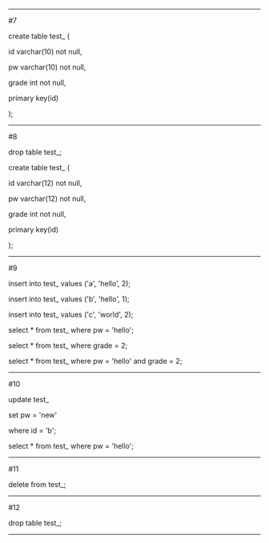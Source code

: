 ------------------------------------------------
#7

create table test_ (

id varchar(10) not null,

pw varchar(10) not null,

grade int not null,

primary key(id)

);

------------------------------------------------
#8

drop table test_;


create table test_ (

id varchar(12) not null,

pw varchar(12) not null,

grade int not null,

primary key(id)

);

------------------------------------------------
#9

insert into test_ values
('a', 'hello', 2);


insert into test_ values
('b', 'hello', 1);


insert into test_ values
('c', 'world', 2);

select * from test_ where pw = 'hello';

select * from test_ where grade = 2;

select * from test_ where pw = 'hello' and grade = 2;

------------------------------------------------
#10

update test_

set pw = 'new'

where id = 'b';

select * from test_ where pw = 'hello';

------------------------------------------------
#11

delete from test_;

------------------------------------------------
#12

drop table test_;

------------------------------------------------
